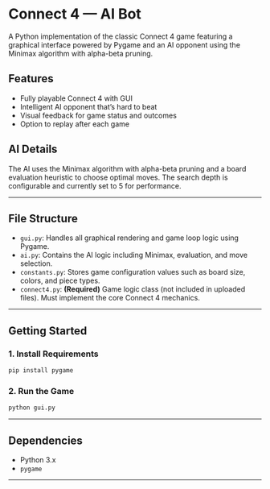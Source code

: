 # Connect 4 — AI Bot

A Python implementation of the classic Connect 4 game featuring a graphical interface powered by Pygame and an AI 
opponent using the Minimax algorithm with alpha-beta pruning.

## Features

- Fully playable Connect 4 with GUI
- Intelligent AI opponent that’s hard to beat
- Visual feedback for game status and outcomes
- Option to replay after each game

## AI Details

The AI uses the Minimax algorithm with alpha-beta pruning and a board evaluation heuristic to choose optimal moves. The search depth is configurable and currently set to 5 for performance.

---

## File Structure

- `gui.py`: Handles all graphical rendering and game loop logic using Pygame.
- `ai.py`: Contains the AI logic including Minimax, evaluation, and move selection.
- `constants.py`: Stores game configuration values such as board size, colors, and piece types.
- `connect4.py`: **(Required)** Game logic class (not included in uploaded files). Must implement the core Connect 4 mechanics.

---

## Getting Started

### 1. Install Requirements

```bash
pip install pygame
```

### 2. Run the Game

```bash
python gui.py
```

---

## Dependencies

- Python 3.x
- `pygame`

---
